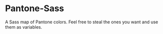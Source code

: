 Pantone-Sass
============

A Sass map of Pantone colors. Feel free to steal the ones you want and use them as variables.
